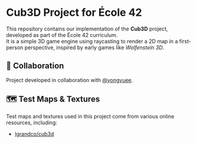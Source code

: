 # Cub3D Project for École 42

This repository contains our implementation of the **Cub3D** project, developed as part of the École 42 curriculum.  
It is a simple 3D game engine using raycasting to render a 2D map in a first-person perspective, inspired by early games like *Wolfenstein 3D*.

## 👥 Collaboration

Project developed in collaboration with [@yongyuee](https://github.com/yongyuee).

## 🗺️ Test Maps & Textures

Test maps and textures used in this project come from various online resources, including:

- [lgrandco/cub3d](https://github.com/lgrandco/cub3d)
